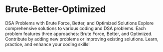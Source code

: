 # Brute-Better-Optimized
DSA Problems with Brute Force, Better, and Optimized Solutions Explore comprehensive solutions to various coding and DSA problems. Each problem features three approaches: Brute Force, Better, and Optimized. Contribute by adding new problems or improving existing solutions. Learn, practice, and enhance your coding skills!
